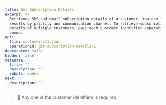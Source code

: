 ```yaml
---
title: Get Subscription Details
excerpt: >-
  Retrieves SMS and email subscription details of a customer. You can filter the
  results by priority and communication channel. To retrieve subscription
  details of multiple customers, pass each customer identifier separating by
  comma.
api:
  file: customer-v11.json
  operationId: get-subscription-details-1
deprecated: false
hidden: false
metadata:
  title: ''
  description: ''
  robots: index
next:
  description: ''
---
```

> 📘 Any one of the customer identifiers is required.
